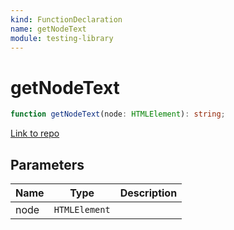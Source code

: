 ```yaml
---
kind: FunctionDeclaration
name: getNodeText
module: testing-library
---
```


# getNodeText

```ts
function getNodeText(node: HTMLElement): string;
```

[Link to repo](https://github.com/testing-library/angular-testing-library/blob/master/node_modules/@testing-library/dom/types/get-node-text.d.ts#L1-L1)

## Parameters

| Name | Type          | Description |
| ---- | ------------- | ----------- |
| node | `HTMLElement` |             |
